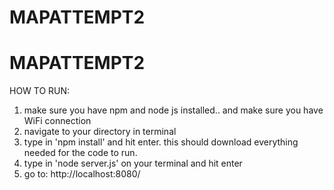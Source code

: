 # MAPATTEMPT2
 # MAPATTEMPT2
HOW TO RUN: 

1) make sure you have npm and node js installed.. and make sure you have WiFi connection
2) navigate to your directory in terminal
3) type in 'npm install' and hit enter. this should download everything needed for the code to run. 
5) type in 'node server.js' on your terminal and hit enter
4) go to: http://localhost:8080/ 




